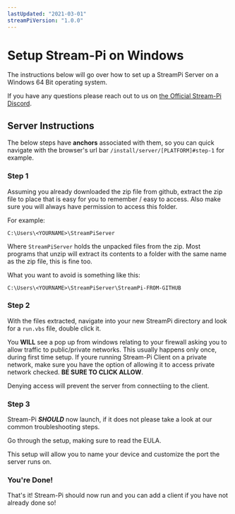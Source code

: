 ```yaml
---
lastUpdated: "2021-03-01"
streamPiVersion: "1.0.0"
---
```


# Setup Stream-Pi on Windows

The instructions below will go over how to set up a StreamPi Server on a Windows 64 Bit operating system.

If you have any questions please reach out to us on [the Official Stream-Pi Discord](https://discord.gg/BExqGmk).

## Server Instructions

The below steps have **anchors** associated with them, so you can quick navigate with the browser's url bar `/install/server/[PLATFORM]#step-1` for example.

### Step 1

Assuming you already downloaded the zip file from github, extract the zip file to place that is easy for you to remember / easy to access. Also make sure you will always have permission to access this folder.

For example:

```
C:\Users\<YOURNAME>\StreamPiServer
```

Where `StreamPiServer` holds the unpacked files from the zip. Most programs that unzip will extract its contents to a folder with the same name as the zip file, this is fine too.

What you want to avoid is something like this:

```
C:\Users\<YOURNAME>\StreamPiServer\StreamPi-FROM-GITHUB
```

### Step 2

With the files extracted, navigate into your new StreamPi directory and look for a `run.vbs` file, double click it.

You **WILL** see a pop up from windows relating to your firewall asking you to allow traffic to public/private networks. This usually happens only once, during first time setup. If youre running Stream-Pi Client on a private network, make sure you have the option of allowing it to access private network checked. **BE SURE TO CLICK ALLOW**.

Denying access will prevent the server from connectiing to the client.

### Step 3

Stream-Pi ***SHOULD*** now launch, if it does not please take a look at our common troubleshooting steps.

Go through the setup, making sure to read the EULA.

This setup will allow you to name your device and customize the port the server runs on.

### You're Done!

That's it! Stream-Pi should now run and you can add a client if you have not already done so!
